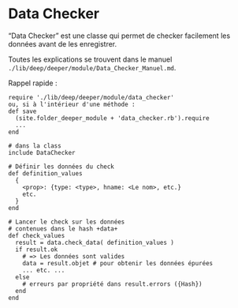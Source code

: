 # Data Checker

“Data Checker” est une classe qui permet de checker facilement les données avant de les enregistrer.

Toutes les explications se trouvent dans le manuel `./lib/deep/deeper/module/Data_Checker_Manuel.md`.

Rappel rapide :

    require './lib/deep/deeper/module/data_checker'
    ou, si à l'intérieur d'une méthode :
    def save
      (site.folder_deeper_module + 'data_checker.rb').require
      ...
    end

    # dans la class
    include DataChecker

    # Définir les données du check
    def definition_values
      {
        <prop>: {type: <type>, hname: <Le nom>, etc.}
        etc.
      }
    end

    # Lancer le check sur les données
    # contenues dans le hash +data+
    def check_values
      result = data.check_data( definition_values )
      if result.ok
        # => Les données sont valides
        data = result.objet # pour obtenir les données épurées
        ... etc. ...
      else
        # erreurs par propriété dans result.errors ({Hash})
      end
    end
